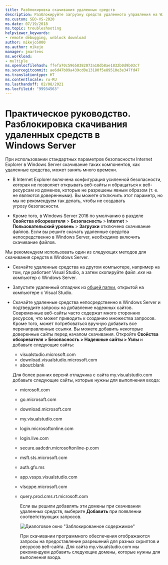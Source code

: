 ```yaml
---
title: Разблокировка скачивания удаленных средств
description: Разблокируйте загрузку средств удаленного управления на Windows Server, что может занимать много времени из-за параметров безопасности Internet Explorer, применяемых по умолчанию.
ms.custom: SEO-VS-2020
ms.date: 07/19/2018
ms.topic: troubleshooting
helpviewer_keywords:
- remote debugging, unblock download
author: mikejo5000
ms.author: mikejo
manager: jmartens
ms.workload:
- multiple
ms.openlocfilehash: ffefa70c59658382073a10db8ae1832b0d9b03c7
ms.sourcegitcommit: ae6d47b09a439cd0e13180f5e89510e3e347fd47
ms.translationtype: HT
ms.contentlocale: ru-RU
ms.lasthandoff: 02/08/2021
ms.locfileid: "99934563"
---
```

# <a name="how-to-unblock-the-download-of-the-remote-tools-on-windows-server"></a>Практическое руководство. Разблокировка скачивания удаленных средств в Windows Server

При использовании стандартных параметров безопасности Internet Explorer в Windows Server скачивание таких компонентов, как удаленные средства, может занять много времени.

* В Internet Explorer включена конфигурация усиленной безопасности, которая не позволяет открывать веб-сайты и обращаться к веб-ресурсам из доменов, которые не разрешены явным образом (т. е. не являются доверенными). Вы можете отключить этот параметр, но мы не рекомендуем так делать, чтобы не создавать угрозу безопасности.

* Кроме того, в Windows Server 2016 по умолчанию в разделе **Свойства обозревателя** > **Безопасность** > **Internet** > **Пользовательский уровень** > **Загрузки** отключено скачивание файлов. Если вы решите скачать удаленные средства непосредственно в Windows Server, необходимо включить скачивание файлов.

Мы рекомендуем использовать один из следующих методов для скачивания средств в Windows Server.

* Скачайте удаленные средства на другом компьютере, например на том, где работает Visual Studio, а затем скопируйте файл *.exe* на компьютер с Windows Server.

* Запустите удаленный отладчик из [общей папки](../debugger/remote-debugging.md#fileshare_msvsmon), открытой на компьютере с Visual Studio.

* Скачайте удаленные средства непосредственно в Windows Server и подтвердите запросы на добавление надежных сайтов. Современные веб-сайты часто содержат много сторонних ресурсов, что может приводить к созданию множества запросов. Кроме того, может потребоваться вручную добавить все перенаправленные ссылки. Вы можете добавить некоторые доверенные сайты перед началом скачивания. Откройте **Свойства обозревателя > Безопасность > Надежные сайты > Узлы** и добавьте следующие сайты:

  * visualstudio.microsoft.com
  * download.visualstudio.microsoft.com
  * about:blank

  Для более ранних версий отладчика с сайта my.visualstudio.com добавьте следующие сайты, которые нужны для выполнения входа:

  * microsoft.com
  * go.microsoft.com
  * download.microsoft.com
  * my.visualstudio.com
  * login.microsoftonline.com
  * login.live.com
  * secure.aadcdn.microsoftonline-p.com
  * msft.sts.microsoft.com
  * auth.gfx.ms
  * app.vssps.visualstudio.com
  * vlscppe.microsoft.com
  * query.prod.cms.rt.microsoft.com

    Если вы решили добавлять эти домены при скачивании удаленных средств, выберите **Добавить** при появлении соответствующих запросов.

    ![Диалоговое окно "Заблокированное содержимое"](../debugger/media/remotedbg-blocked-content.png)

    При скачивании программного обеспечения отображаются запросы на предоставление разрешений для разных скриптов и ресурсов веб-сайта. Для сайта my.visualstudio.com мы рекомендуем добавить следующие домены, которые нужны для выполнения входа.